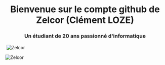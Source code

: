 <h1 align="center">Bienvenue sur le compte github de Zelcor (Clément LOZE)</h1>

<h3 align="center">Un étudiant de 20 ans passionné d'informatique</h3>

<p>&nbsp;<img align="center" src="https://github-readme-stats.vercel.app/api?username=Zelcor&show_icons=true&locale=fr&theme=radical" alt="Zelcor" /></p>

<p><img align="center" src="https://github-readme-streak-stats.herokuapp.com/?user=Zelcor&lang=fr&theme=radical" alt="Zelcor" /></p>

